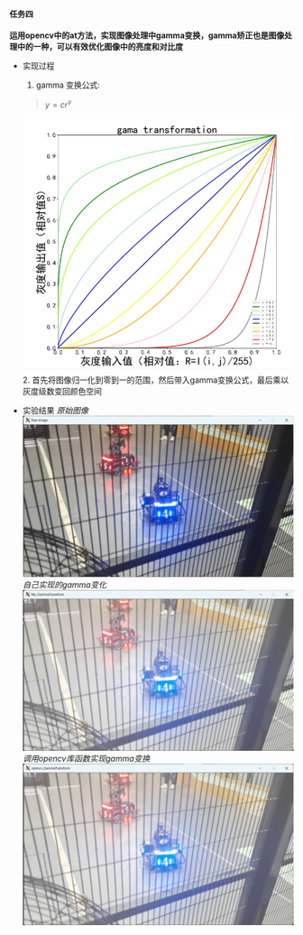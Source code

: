 #### 任务四
**运用opencv中的at方法，实现图像处理中gamma变换，gamma矫正也是图像处理中的一种，可以有效优化图像中的亮度和对比度**
* 实现过程
    1. gamma 变换公式:
    >$y=cr^{\gamma}$

    ![Alt text](images/README/image.png)
    2. 首先将图像归一化到零到一的范围，然后带入gamma变换公式，最后乘以灰度级数变回颜色空间
* 实验结果
    *原始图像*
    ![Alt text](images/README/image-1.png)
    *自己实现的gamma变化*
    ![Alt text](images/README/image-2.png)
    *调用opencv库函数实现gamma变换*
    ![Alt text](images/README/image-3.png)